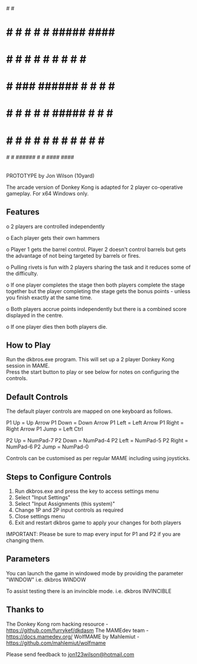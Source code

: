 ######  #    #    ######                           
#     # #   #     #     # #####   ####   ####      
#     # #  #      #     # #    # #    # #          
#     # ###       ######  #    # #    #  ####      
#     # #  #      #     # #####  #    #      # ### 
#     # #   #     #     # #   #  #    # #    # ### 
######  #    #    ######  #    #  ####   ####  ###
PROTOTYPE by Jon Wilson (10yard)

The arcade version of Donkey Kong is adapted for 2 player co-operative gameplay.
For x64 Windows only. 


Features
--------

o 2 players are controlled independently

o Each player gets their own hammers

o Player 1 gets the barrel control.  Player 2 doesn't control barrels but gets the advantage of 
    not being targeted by barrels or fires.

o Pulling rivets is fun with 2 players sharing the task and it reduces some of the difficulty.

o If one player completes the stage then both players complete the stage together but the player 
    completing the stage gets the bonus points - unless you finish exactly at the same time.

o Both players accrue points independently but there is a combined score displayed in the centre.

o If one player dies then both players die.


How to Play
-----------

Run the dkbros.exe program.  This will set up a 2 player Donkey Kong session in MAME.  
Press the start button to play or see below for notes on configuring the controls.


Default Controls
----------------
The default player controls are mapped on one keyboard as follows.

P1 Up    = Up Arrow 
P1 Down  = Down Arrow
P1 Left  = Left Arrow
P1 Right = Right Arrow
P1 Jump  = Left Ctrl

P2 Up    = NumPad-7
P2 Down  = NumPad-4
P2 Left  = NumPad-5
P2 Right = NumPad-6
P2 Jump  = NumPad-0

Controls can be customised as per regular MAME including using joysticks.


Steps to Configure Controls
---------------------------
1) Run dkbros.exe and press the <TAB> key to access settings menu
2) Select "Input Settings"
3) Select "Input Assignments (this system)"
4) Change 1P and 2P input controls as required
5) Close settings menu
6) Exit and restart dkbros game to apply your changes for both players

IMPORTANT:  Please be sure to map every input for P1 and P2 if you are changing them.


Parameters
----------
You can launch the game in windowed mode by providing the parameter "WINDOW"
i.e. dkbros WINDOW

To assist testing there is an invincible mode.
i.e. dkbros INVINCIBLE


Thanks to
---------
The Donkey Kong rom hacking resource - https://github.com/furrykef/dkdasm
The MAMEdev team - https://docs.mamedev.org/
WolfMAME by Mahlemiut -https://github.com/mahlemiut/wolfmame

Please send feedback to jon123wilson@hotmail.com